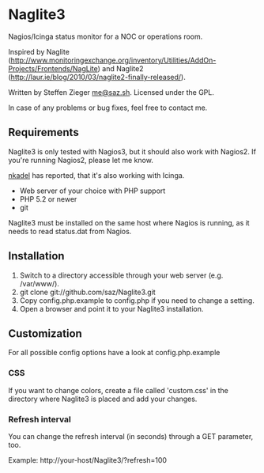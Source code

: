 Naglite3
========

Nagios/Icinga status monitor for a NOC or operations room.

Inspired by Naglite (http://www.monitoringexchange.org/inventory/Utilities/AddOn-Projects/Frontends/NagLite) 
and Naglite2 (http://laur.ie/blog/2010/03/naglite2-finally-released/).

Written by Steffen Zieger <me@saz.sh>.
Licensed under the GPL.

In case of any problems or bug fixes, feel free to contact me.

Requirements
------------

Naglite3 is only tested with Nagios3, but it should also work with Nagios2.
If you're running Nagios2, please let me know.

[nkadel](https://github.com/nkadel) has reported, that it's also working with Icinga.

- Web server of your choice with PHP support
- PHP 5.2 or newer
- git

Naglite3 must be installed on the same host where Nagios is running, as it
needs to read status.dat from Nagios.

Installation
------------

1. Switch to a directory accessible through your web server (e.g. /var/www/).
2. git clone git://github.com/saz/Naglite3.git
3. Copy config.php.example to config.php if you need to change a setting.
4. Open a browser and point it to your Naglite3 installation.

Customization
-------------

For all possible config options have a look at config.php.example

### CSS

If you want to change colors, create a file called 'custom.css' in the
directory where Naglite3 is placed and add your changes.

### Refresh interval

You can change the refresh interval (in seconds) through a GET parameter, too.

Example:
http://your-host/Naglite3/?refresh=100

